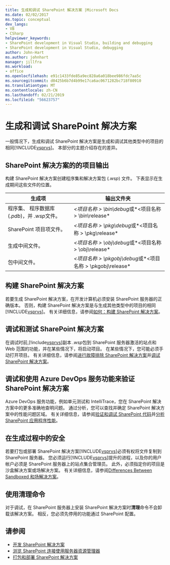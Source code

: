 ```yaml
---
title: 生成和调试 SharePoint 解决方案 |Microsoft Docs
ms.date: 02/02/2017
ms.topic: conceptual
dev_langs:
- VB
- CSharp
helpviewer_keywords:
- SharePoint development in Visual Studio, building and debugging
- SharePoint development in Visual Studio, debugging
author: John-Hart
ms.author: johnhart
manager: jillfra
ms.workload:
- office
ms.openlocfilehash: e91c1433fde85a9ec828a6a018bee986fdc7aa5c
ms.sourcegitcommit: d0425b6b7d4b99e17ca6ac0671282bc718f80910
ms.translationtype: MT
ms.contentlocale: zh-CN
ms.lasthandoff: 02/21/2019
ms.locfileid: "56623757"
---
```

# <a name="build-and-debug-sharepoint-solutions"></a>生成和调试 SharePoint 解决方案
  一般情况下，生成和调试 SharePoint 解决方案是生成和调试其他类型中的项目的相同[!INCLUDE[vsprvs](../sharepoint/includes/vsprvs-md.md)]。 本部分的主题介绍存在的差异。

## <a name="project-output-for-sharepoint-solutions"></a>SharePoint 解决方案的的项目输出
 构建 SharePoint 解决方案创建程序集和解决方案包 (*.wsp*) 文件。 下表显示在生成期间这些文件的位置。

|生成项|输出文件夹|
|----------------|-------------------|
|程序集、 程序数据库 (*.pdb*)，并 *.wsp*文件。|*\<项目名称 > \bin\debug*或*\<项目名称 > \bin\release*|
|SharePoint 项目项文件。|*\<项目名称 > \pkg\debug*或*\<项目名称 > \pkg\release*|
|生成中间文件。|*\<项目名称 > \obj\debug*或*\<项目名称 > \obj\release*|
|包中间文件。|*\<项目名称 > \pkgobj\debug*或*\<项目名称 > \pkgobj\release*|

## <a name="build-sharepoint-solutions"></a>构建 SharePoint 解决方案
 若要生成 SharePoint 解决方案，在开发计算机必须安装 SharePoint 服务器的正确版本。 否则，构建 SharePoint 解决方案是与生成其他类型中的项目的相同[!INCLUDE[vsprvs](../sharepoint/includes/vsprvs-md.md)]。 有关详细信息，请参阅[如何：构建 SharePoint 解决方案](../sharepoint/how-to-build-sharepoint-solutions.md)。

## <a name="debug-and-test-sharepoint-solutions"></a>调试和测试 SharePoint 解决方案
 在调试时前,[!include[vsprvs](../sharepoint/includes/vsprvs-md.md)]副本 *.wsp*包到 SharePoint 服务器激活的站点和 Web 范围的功能，并在某些情况下，将启动项目。 在某些情况下，您可能必须手动打开项目。 有关详细信息，请参阅[进行故障排除 SharePoint 解决方案](../sharepoint/troubleshooting-sharepoint-solutions.md)并[调试 SharePoint 解决方案](../sharepoint/debugging-sharepoint-solutions.md)。

## <a name="debug-and-verify-sharepoint-solutions-by-using-azure-devops-services-features"></a>调试和使用 Azure DevOps 服务功能来验证 SharePoint 解决方案
 Azure DevOps 服务功能，例如单元测试和 IntelliTrace，您在 SharePoint 解决方案中的更多准确地查明问题。 通过分析，您可以查找并确定 SharePoint 解决方案中的性能问题区域。 有关详细信息，请参阅[验证和调试 SharePoint 代码](../sharepoint/verifying-and-debugging-sharepoint-code.md)并[分析 SharePoint 应用程序性能](../sharepoint/profiling-the-performance-of-sharepoint-applications.md)。

## <a name="security-during-the-build-process"></a>在生成过程中的安全
 若要打包或部署 SharePoint 解决方案[!INCLUDE[vsprvs](../sharepoint/includes/vsprvs-md.md)]必须有权将文件复制到 SharePoint 服务器。 您必须运行[!INCLUDE[vsprvs](../sharepoint/includes/vsprvs-md.md)]提升的进程，以及你的用户帐户必须是 SharePoint 服务器上的站点集合管理员。 此外，必须指定你的项目是沙盒解决方案或场解决方案。 有关详细信息，请参阅[Differences Between Sandboxed 和场解决方案](../sharepoint/differences-between-sandboxed-and-farm-solutions.md)。

## <a name="using-the-clean-command"></a>使用清理命令
 对于调试，在 SharePoint 服务器上安装 SharePoint 解决方案时**清理**命令不会卸载该解决方案。 相反，您必须先停用的功能通过 SharePoint 配置。

## <a name="see-also"></a>请参阅
- [开发 SharePoint 解决方案](../sharepoint/developing-sharepoint-solutions.md)
- [浏览 SharePoint 连接使用服务器资源管理器](../sharepoint/browsing-sharepoint-connections-using-server-explorer.md)
- [打包和部署 SharePoint 解决方案](../sharepoint/packaging-and-deploying-sharepoint-solutions.md)
